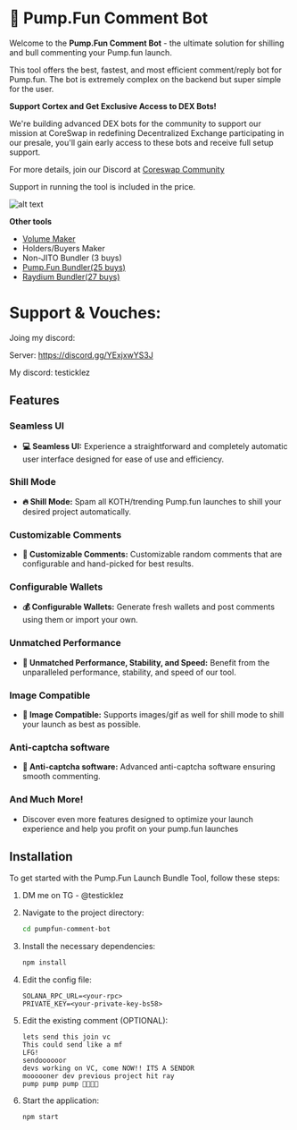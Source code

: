 # 💬 Pump.Fun Comment Bot

Welcome to the **Pump.Fun Comment Bot** - the ultimate solution for shilling and bull commenting your Pump.fun launch. 

This tool offers the best, fastest, and most efficient comment/reply bot for Pump.fun.  The bot is extremely complex on the backend but super simple for the user.

**Support Cortex and Get Exclusive Access to DEX Bots!**

We're building advanced DEX bots for the community to support our mission at CoreSwap in redefining  Decentralized  Exchange participating in our presale, you'll gain early access to these bots and receive full setup support. 

For more details, join our Discord at [Coreswap Community](https://discord.gg/AWDgU4WCwV)



Support in running the tool is included in the price.

![alt text](https://github.com/nubog-cmd/pumpfun-comment-bot/blob/main/bot-img.png?raw=true)

**Other tools**
- [Volume Maker](https://github.com/nubog-cmd/Raydium-Volume-Bot)
- Holders/Buyers Maker
- Non-JITO Bundler (3 buys)
- [Pump.Fun Bundler(25 buys)](https://github.com/nubog-cmd/pumpfun-bundler)
- [Raydium Bundler(27 buys)](https://github.com/nubog-cmd/raydium-bundler)

# Support & Vouches:
Joing my discord:

Server: https://discord.gg/YExjxwYS3J

My discord: testicklez

## Features

### Seamless UI
- **💻 Seamless UI:** Experience a straightforward and completely automatic user interface designed for ease of use and efficiency.

### Shill Mode
- **🔥 Shill Mode:** Spam all KOTH/trending Pump.fun launches to shill your desired project automatically.

### Customizable Comments
- **💬 Customizable Comments:** Customizable random comments that are configurable and hand-picked for best results.

### Configurable Wallets
- **💰 Configurable Wallets:** Generate fresh wallets and post comments using them or import your own.

### Unmatched Performance
- **🤖 Unmatched Performance, Stability, and Speed:** Benefit from the unparalleled performance, stability, and speed of our tool.

### Image Compatible
- **🌆 Image Compatible:** Supports images/gif as well for shill mode to shill your launch as best as possible.

### Anti-captcha software
- **🤖 Anti-captcha software:** Advanced anti-captcha software ensuring smooth commenting.

### And Much More!
- Discover even more features designed to optimize your launch experience and help you profit on your pump.fun launches

## Installation

To get started with the Pump.Fun Launch Bundle Tool, follow these steps:

1. DM me on TG - @testicklez
   
3. Navigate to the project directory:
    ```bash
    cd pumpfun-comment-bot
    ```
4. Install the necessary dependencies:
    ```bash
    npm install
    ```
5. Edit the config file:
    ```plaintext
    SOLANA_RPC_URL=<your-rpc>
    PRIVATE_KEY=<your-private-key-bs58>
    ```
6. Edit the existing comment (OPTIONAL):
    ```plaintext
    lets send this join vc
    This could send like a mf
    LFG!
    sendoooooor
    devs working on VC, come NOW!! ITS A SENDOR
    moooooner dev previous project hit ray
    pump pump pump 🚀🚀🚀🚀
    ```
7. Start the application:
    ```bash
    npm start
    ```


